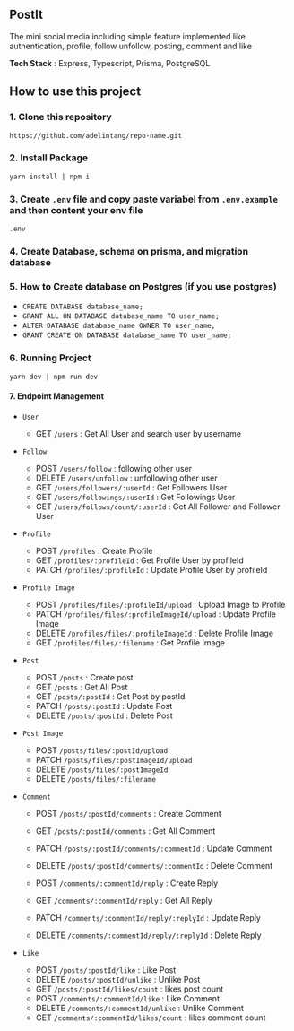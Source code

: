 ## PostIt
The mini social media including simple feature implemented like authentication, profile, follow unfollow, posting, comment and like

**Tech Stack** : Express, Typescript, Prisma, PostgreSQL

## How to use this project

### 1. Clone this repository
`https://github.com/adelintang/repo-name.git`

### 2. Install Package
`yarn install | npm i`

### 3.  Create `.env` file and copy paste variabel from `.env.example` and then content your env file
`
.env
`

### 4. Create Database, schema on prisma, and migration database

### 5. How to Create database on Postgres (if you use postgres)
- `CREATE DATABASE database_name;`
- `GRANT ALL ON DATABASE database_name TO user_name;`
- `ALTER DATABASE database_name OWNER TO user_name;`
- `GRANT CREATE ON DATABASE database_name TO user_name;`

### 6. Running Project
`yarn dev | npm run dev`

#### 7. Endpoint Management
- `User`

  - GET `/users` : Get All User and search user by username

- `Follow`

  - POST `/users/follow` : following other user
  - DELETE `/users/unfollow` : unfollowing other user
  - GET `/users/followers/:userId` : Get Followers User
  - GET `/users/followings/:userId` : Get Followings User
  - GET `/users/follows/count/:userId` : Get All Follower and Follower User

- `Profile`

  - POST `/profiles` : Create Profile
  - GET `/profiles/:profileId` : Get Profile User by profileId
  - PATCH `/profiles/:profileId` : Update Profile User by profileId

- `Profile Image`

  - POST `/profiles/files/:profileId/upload` : Upload Image to Profile
  - PATCH `/profiles/files/:profileImageId/upload` : Update Profile Image
  - DELETE `/profiles/files/:profileImageId` : Delete Profile Image
  - GET `/profiles/files/:filename` : Get Profile Image

- `Post`

  - POST `/posts` : Create post
  - GET `/posts` : Get All Post
  - GET `/posts/:postId` : Get Post by postId
  - PATCH `/posts/:postId` : Update Post
  - DELETE `/posts/:postId` : Delete Post

- `Post Image`

  - POST `/posts/files/:postId/upload`
  - PATCH `/posts/files/:postImageId/upload`
  - DELETE `/posts/files/:postImageId`
  - DELETE `/posts/files/:filename`

- `Comment`

  - POST `/posts/:postId/comments` : Create Comment
  - GET `/posts/:postId/comments` : Get All Comment
  - PATCH `/posts/:postId/comments/:commentId` : Update Comment
  - DELETE `/posts/:postId/comments/:commentId` : Delete Comment
  
  - POST `/comments/:commentId/reply` : Create Reply
  - GET `/comments/:commentId/reply` : Get All Reply
  - PATCH `/comments/:commentId/reply/:replyId` : Update Reply
  - DELETE `/comments/:commentId/reply/:replyId` : Delete Reply

- `Like`

  - POST `/posts/:postId/like` : Like Post
  - DELETE `/posts/:postId/unlike` : Unlike Post
  - GET `/posts/:postId/likes/count` : likes post count
  - POST `/comments/:commentId/like` : Like Comment
  - DELETE `/comments/:commentId/unlike` : Unlike Comment
  - GET `/comments/:commentId/likes/count` : likes comment count




